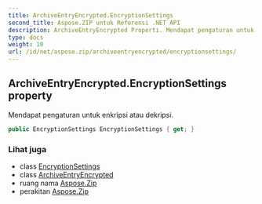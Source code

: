 ```yaml
---
title: ArchiveEntryEncrypted.EncryptionSettings
second_title: Aspose.ZIP untuk Referensi .NET API
description: ArchiveEntryEncrypted Properti. Mendapat pengaturan untuk enkripsi atau dekripsi.
type: docs
weight: 10
url: /id/net/aspose.zip/archiveentryencrypted/encryptionsettings/
---
```

## ArchiveEntryEncrypted.EncryptionSettings property

Mendapat pengaturan untuk enkripsi atau dekripsi.

```csharp
public EncryptionSettings EncryptionSettings { get; }
```

### Lihat juga

* class [EncryptionSettings](../../../aspose.zip.saving/encryptionsettings/)
* class [ArchiveEntryEncrypted](../)
* ruang nama [Aspose.Zip](../../archiveentryencrypted/)
* perakitan [Aspose.Zip](../../../)


